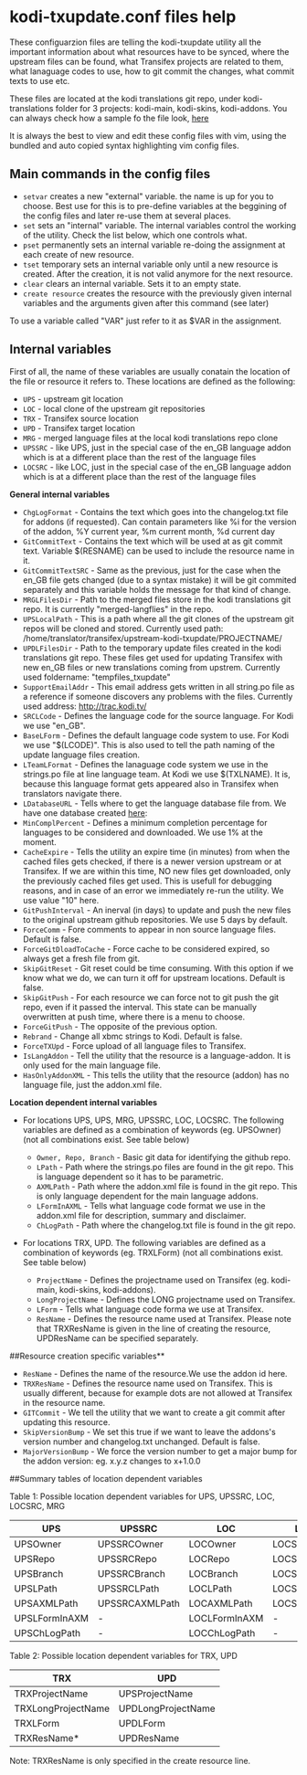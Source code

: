 kodi-txupdate.conf files help
=============================

These configuarzion files are telling the kodi-txupdate utility all the important information about what resources have to be synced, where the upstream files can be found, what Transifex projects are related to them, what lanaguage codes to use, how to git commit the changes, what commit texts to use etc.

These files are located at the kodi translations git repo, under kodi-translations folder for 3 projects: kodi-main, kodi-skins, kodi-addons.
You can always check how a sample fo the file look, [here](https://github.com/xbmc/translations/blob/master/kodi-translations/kodi-skins/kodi-txupdate.conf)

It is always the best to view and edit these config files with vim, using the bundled and auto copied syntax highlighting vim config files.

## Main commands in the config files
* `setvar` creates a new "external" variable. the name is up for you to choose. Best use for this is to pre-define variables at the beggining of the config files and later re-use them at several places.
* `set` sets an "internal" variable. The internal variables control the working of the utility. Check the list below, which one controls what.
* `pset` permanently sets an internal variable re-doing the assignment at each create of new resource.
* `tset` temporary sets an internal variable only until a new resource is created. After the creation, it is not valid anymore for the next resource.
* `clear` clears an internal variable. Sets it to an empty state.
* `create resource` creates the resource with the previously given internal variables and the arguments given after this command (see later)

To use a variable called "VAR" just refer to it as $VAR in the assignment.

## Internal variables

First of all, the name of these variables are usually conatain the location of the file or resource it refers to.
These locations are defined as the following:
* `UPS` - upstream git location
* `LOC` - local clone of the upstream git repositories
* `TRX` - Transifex source location
* `UPD` - Transifex target location
* `MRG` - merged language files at the local kodi translations repo clone
* `UPSSRC` - like UPS, just in the special case of the en_GB language addon which is at a different place than the rest of the language files
* `LOCSRC` - like LOC, just in the special case of the en_GB language addon which is at a different place than the rest of the language files

**General internal variables**

* `ChgLogFormat` - Contains the text which goes into the changelog.txt file for addons (if requested). Can contain parameters like %i for the version of the addon, %Y current year, %m current month, %d current day
* `GitCommitText` - Contains the text which will be used at as git commit text. Variable $(RESNAME) can be used to include the resource name in it.
* `GitCommitTextSRC` - Same as the previous, just for the case when the en_GB file gets changed (due to a syntax mistake) it will be git commited separately and this variable holds the message for that kind of change.
* `MRGLFilesDir` - Path to the merged files store in the kodi translations git repo. It is currently "merged-langflies" in the repo.
* `UPSLocalPath` - This is a path where all the git clones of the upstream git repos will be cloned and stored. Currently used path: /home/translator/transifex/upstream-kodi-txupdate/PROJECTNAME/
* `UPDLFilesDir` - Path to the temporary update files created in the kodi translations git repo. These files get used for updating Transifex with new en_GB files or new translations coming from upstrem. Currently used foldername: "tempfiles_txupdate"
* `SupportEmailAddr` - This email address gets written in all string.po file as a reference if someone discovers any problems with the files. Currently used address: http://trac.kodi.tv/
* `SRCLCode` - Defines the language code for the source language. For Kodi we use "en_GB".
* `BaseLForm` - Defines the default language code system to use. For Kodi we use "$(LCODE)". This is also used to tell the path naming of the update language files creation.
* `LTeamLFormat` - Defines the lanaguage code system we use in the strings.po file at line language team. At Kodi we use $(TXLNAME). It is, because this language format gets appeared also in Transifex when translators navigate there.
* `LDatabaseURL` - Tells where to get the language database file from. We have one database created [here](https://raw.github.com/xbmc/translations/master/tool/lang-database/kodi-languages.json):
* `MinComplPercent` - Defines a minimum completion percentage for languages to be considered and downloaded. We use 1% at the moment.
* `CacheExpire` - Tells the utility an expire time (in minutes) from when the cached files gets checked, if there is a newer version upstream or at Transifex. If we are within this time, NO new files get downloaded, only the previously cached files get used. This is usefull for debugging reasons, and in case of an error we immediately re-run the utility. We use value "10" here.
* `GitPushInterval` - An inerval (in days) to update and push the new files to the original upstream github repositories. We use 5 days by default.
* `ForceComm` - Fore comments to appear in non source language files. Default is false.
* `ForceGitDloadToCache` - Force cache to be considered expired, so always get a fresh file from git.
* `SkipGitReset` - Git reset could be time consuming. With this option if we know what we do, we can turn it off for upstream locations. Default is false.
* `SkipGitPush` - For each resource we can force not to git push the git repo, even if it passed the interval. This state can be manually overwritten at push time, where there is a menu to choose.
* `ForceGitPush` - The opposite of the previous option.
* `Rebrand` - Change all xbmc strings to Kodi. Default is false.
* `ForceTXUpd` - Force upload of all language files to Transifex.
* `IsLangAddon` - Tell the utility that the resource is a language-addon. It is only used for the main language file.
* `HasOnlyAddonXML` - This tells the utility that the resource (addon) has no language file, just the addon.xml file.

**Location dependent internal variables**

* For locations UPS, UPS, MRG, UPSSRC, LOC, LOCSRC. The following variables are defined as a combination of keywords (eg. UPSOwner) (not all combinations exist. See table below)
  * `Owner, Repo, Branch` - Basic git data for identifying the github repo.
  * `LPath` - Path where the strings.po files are found in the git repo. This is language dependent so it has to be parametric.
  * `AXMLPath` - Path where the addon.xml file is found in the git repo. This is only language dependent for the main language addons.
  * `LFormInAXML` - Tells what language code format we use in the addon.xml file for description, summary and disclaimer.
  * `ChLogPath` - Path where the changelog.txt file is found in the git repo.

* For locations TRX, UPD. The following variables are defined as a combination of keywords (eg. TRXLForm) (not all combinations exist. See table below)
  * `ProjectName` - Defines the projectname used on Transifex (eg. kodi-main, kodi-skins, kodi-addons).
  * `LongProjectName` - Defines the LONG projectname used on Transifex.
  * `LForm` - Tells what language code forma we use at Transifex.
  * `ResName` - Defines the resource name used at Transifex. Please note that TRXResName is given in the line of creating the resource, UPDResName can be specified separately.

##Resource creation specific variables**

* `ResName` - Defines the name of the resource.We use the addon id here.
* `TRXResName` - Defines the resource name used on Transifex. This is usually different, because for example dots are not allowed at Transifex in the resource name.
* `GITCommit` -  We tell the utility that we want to create a git commit after updating this resource.
* `SkipVersionBump` - We set this true if we want to leave the addons's version number and changelog.txt unchanged. Default is false.
* `MajorVersionBump` - We force the version number to get a major bump  for the addon version: eg. x.y.z changes to x+1.0.0

##Summary tables of location dependent variables

Table 1: Possible location dependent variables for UPS, UPSSRC, LOC, LOCSRC, MRG

| UPS           | UPSSRC         | LOC           | LOCSRC         | MRG          |
| ------------- | -------------- | ------------- | -------------- | ------------ |
| UPSOwner      | UPSSRCOwner    | LOCOwner      | LOCSRCOwner    | -            |
| UPSRepo       | UPSSRCRepo     | LOCRepo       | LOCSRCRepo     | -            |
| UPSBranch     | UPSSRCBranch   | LOCBranch     | LOCSRCBranch   | -            |
| UPSLPath      | UPSSRCLPath    | LOCLPath      | LOCSRCLPath    | MRGLPath     |
| UPSAXMLPath   | UPSSRCAXMLPath | LOCAXMLPath   | LOCSRCAXMLPath | MRGAXMLPath  |
| UPSLFormInAXM | -              | LOCLFormInAXM | -              | -            |
| UPSChLogPath  | -              | LOCChLogPath  | -              | MRGChLogPath |

Table 2: Possible location dependent variables for TRX, UPD

| TRX                | UPD                |
| -----------------  | ------------------ |
| TRXProjectName     | UPSProjectName     |
| TRXLongProjectName | UPDLongProjectName |
| TRXLForm           | UPDLForm           |
| TRXResName*        | UPDResName         |

  Note: TRXResName is only specified in the create resource line.